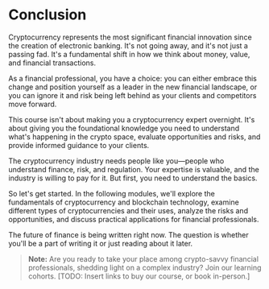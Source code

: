 # Conclusion

Cryptocurrency represents the most significant financial innovation since the creation of electronic banking. It's not going away, and it's not just a passing fad. It's a fundamental shift in how we think about money, value, and financial transactions.

As a financial professional, you have a choice: you can either embrace this change and position yourself as a leader in the new financial landscape, or you can ignore it and risk being left behind as your clients and competitors move forward.

This course isn't about making you a cryptocurrency expert overnight. It's about giving you the foundational knowledge you need to understand what's happening in the crypto space, evaluate opportunities and risks, and provide informed guidance to your clients.

The cryptocurrency industry needs people like you—people who understand finance, risk, and regulation. Your expertise is valuable, and the industry is willing to pay for it. But first, you need to understand the basics.

So let's get started. In the following modules, we'll explore the fundamentals of cryptocurrency and blockchain technology, examine different types of cryptocurrencies and their uses, analyze the risks and opportunities, and discuss practical applications for financial professionals.

The future of finance is being written right now. The question is whether you'll be a part of writing it or just reading about it later.

> **Note:** Are you ready to take your place among crypto-savvy financial professionals, shedding light on a complex industry? Join our learning cohorts. [TODO: Insert links to buy our course, or book in-person.]
